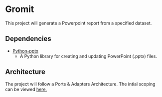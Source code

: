 # Gromit
This project will generate a Powerpoint report from a specified dataset.

## Dependencies
* [Python-pptx](https://python-pptx.readthedocs.io/en/latest/index.html)
  * A Python library for creating and updating PowerPoint (.pptx) files.


## Architecture
The project will follow a Ports & Adapters Architecture. The intial scoping can be viewed [here.](https://excalidraw.com/#room=a9276a8e986d40c9c6a1,nDS6onXsStditlv58Bl_rw)

